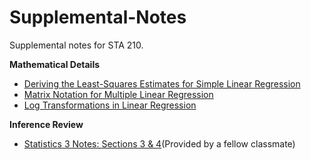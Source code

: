 # Supplemental-Notes

Supplemental notes for STA 210.

**Mathematical Details**
- [Deriving the Least-Squares Estimates for Simple Linear Regression](slr-derivations.pdf)
- [Matrix Notation for Multiple Linear Regression](regression-basics-matrix.pdf)
- [Log Transformations in Linear Regression](log-transformations.pdf)

**Inference Review**
- [Statistics 3 Notes: Sections 3 & 4](https://pmt.physicsandmathstutor.com/download/Maths/A-level/S3/Worksheets-Notes/Edexcel%20S3%20Notes.pdf)(Provided by a fellow classmate)